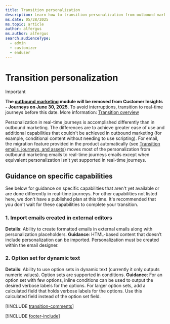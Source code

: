 ```yaml
---
title: Transition personalization
description: Learn how to transition personalization from outbound marketing to real-time journeys in Dynamics 365 Customer Insights - Journeys.
ms.date: 05/28/2025
ms.topic: article
author: alfergus
ms.author: alfergus
search.audienceType: 
  - admin
  - customizer
  - enduser
---
```


# Transition personalization

> [!IMPORTANT]
> **The [outbound marketing](user-guide.md) module will be removed from Customer Insights - Journeys on June 30, 2025.** To avoid interruptions, transition to real-time journeys before this date. More information: [Transition overview](transition-overview.md)

Personalization in real-time journeys is accomplished differently than in outbound marketing. The differences are to achieve greater ease of use and additional capabilities that couldn't be achieved in outbound marketing (for example, conditional content without needing to use scripting). For email, the migration feature provided in the product automatically (see [Transition emails, journeys, and assets](transition-walkthrough-journeys.md)) moves most of the personalization from outbound marketing emails to real-time journeys emails except when equivalent personalization isn't yet supported in real-time journeys. 

## Guidance on specific capabilities

See below for guidance on specific capabilities that aren't yet available or are done differently in real-time journeys. For other capabilities not listed here, we don't have a published plan at this time. It's recommended that you don't wait for these capabilities to complete your transition.

### 1. Import emails created in external editors

**Details**: Ability to create formatted emails in external emails along with personalization placeholders.
**Guidance**: HTML-based content that doesn’t include personalization can be imported. Personalization must be created within the email designer.

### 2. Option set for dynamic text

**Details**: Ability to use option sets in dynamic text (currently it only outputs numeric values). Option sets are supported in conditions.
**Guidance**: For an option set with few options, inline conditions can be used to output the desired verbose labels for the options. For larger option sets, add a calculated field that holds verbose labels for the options. Use this calculated field instead of the option set field.

[!INCLUDE [transition-comments](./includes/transition-comments.md)]

[!INCLUDE [footer-include](./includes/footer-banner.md)]